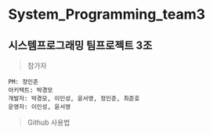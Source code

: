 # System_Programming_team3
시스템프로그래밍 팀프로젝트 3조
-------------------
>참가자
```
PM: 정인준
아키텍트: 박경모
개발자: 박경모, 이인성, 윤서영, 정인준, 최준호
운영자: 이인성, 윤서영
```

>Github 사용법
```



```
